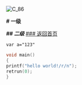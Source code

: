 ![C_86](https://github.com/user-attachments/assets/9e03a210-c260-4672-b6cd-30ab3a057234)

**# 一级**

_**## 二级**_
[### 返回首页](blog.ibkys.fun)

`var a="123"`

```c
void main()
{
printf("hello world!/r/n");
retrun(0);
}
```